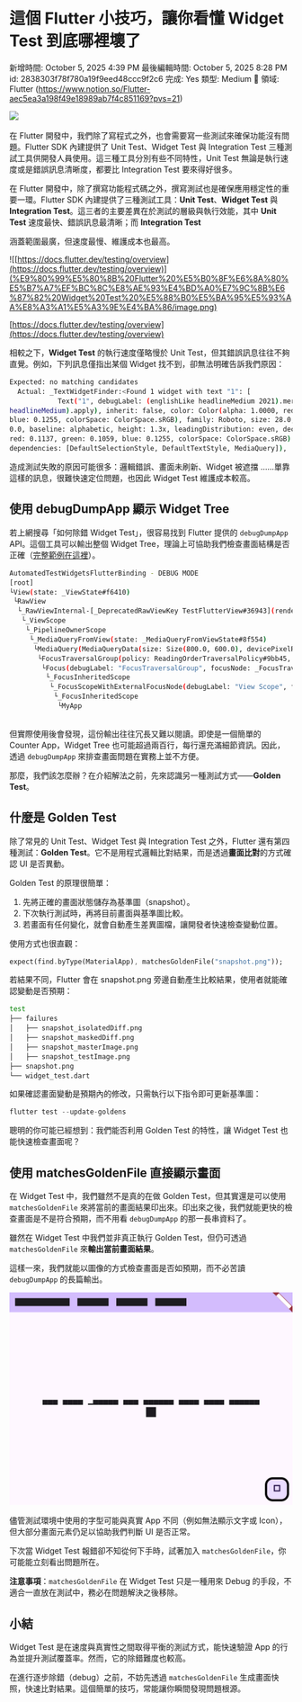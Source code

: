 # 這個 Flutter 小技巧，讓你看懂 Widget Test 到底哪裡壞了

新增時間: October 5, 2025 4:39 PM
最後編輯時間: October 5, 2025 8:28 PM
id: 2838303f78f780a19f9eed48ccc9f2c6
完成: Yes
類型: Medium
🧩 領域: Flutter (https://www.notion.so/Flutter-aec5ea3a198f49e18989ab7f4c851169?pvs=21)

![](https://images.unsplash.com/photo-1501163109389-abf37ca1276a?ixlib=rb-4.1.0&q=85&fm=jpg&crop=entropy&cs=srgb)

在 Flutter 開發中，我們除了寫程式之外，也會需要寫一些測試來確保功能沒有問題。Flutter SDK 內建提供了 Unit Test、Widget Test 與 Integration Test 三種測試工具供開發人員使用。這三種工具分別有些不同特性，Unit Test 無論是執行速度或是錯誤訊息清晰度，都要比 Integration Test 要來得好很多。

在 Flutter 開發中，除了撰寫功能程式碼之外，撰寫測試也是確保應用穩定性的重要一環。Flutter SDK 內建提供了三種測試工具：**Unit Test**、**Widget Test** 與 **Integration Test**。這三者的主要差異在於測試的層級與執行效能，其中 **Unit Test** 速度最快、錯誤訊息最清晰；而 **Integration Test**

涵蓋範圍最廣，但速度最慢、維護成本也最高。

![[https://docs.flutter.dev/testing/overview](https://docs.flutter.dev/testing/overview)](%E9%80%99%E5%80%8B%20Flutter%20%E5%B0%8F%E6%8A%80%E5%B7%A7%EF%BC%8C%E8%AE%93%E4%BD%A0%E7%9C%8B%E6%87%82%20Widget%20Test%20%E5%88%B0%E5%BA%95%E5%93%AA%E8%A3%A1%E5%A3%9E%E4%BA%86/image.png)

[https://docs.flutter.dev/testing/overview](https://docs.flutter.dev/testing/overview)

相較之下，**Widget Test** 的執行速度僅略慢於 Unit Test，但其錯誤訊息往往不夠直覺。例如，下列訊息僅指出某個 Widget 找不到，卻無法明確告訴我們原因：

```bash
Expected: no matching candidates
  Actual: _TextWidgetFinder:<Found 1 widget with text "1": [
            Text("1", debugLabel: (englishLike headlineMedium 2021).merge((blackMountainView
headlineMedium).apply), inherit: false, color: Color(alpha: 1.0000, red: 0.1137, green: 0.1059,
blue: 0.1255, colorSpace: ColorSpace.sRGB), family: Roboto, size: 28.0, weight: 400, letterSpacing:
0.0, baseline: alphabetic, height: 1.3x, leadingDistribution: even, decoration: Color(alpha: 1.0000,
red: 0.1137, green: 0.1059, blue: 0.1255, colorSpace: ColorSpace.sRGB) TextDecoration.none,
dependencies: [DefaultSelectionStyle, DefaultTextStyle, MediaQuery]),
```

造成測試失敗的原因可能很多：邏輯錯誤、畫面未刷新、Widget 被遮擋 ……單靠這樣的訊息，很難快速定位問題，也因此 Widget Test 維護成本較高。

## 使用 debugDumpApp 顯示 Widget Tree

若上網搜尋「如何除錯 Widget Test」，很容易找到 Flutter 提供的 `debugDumpApp` API。這個工具可以輸出整個 Widget Tree，理論上可協助我們檢查畫面結構是否正確（[完整範例在這裡](https://dartpad.dev/?id=97d3dae3a802cc1d3076998ca6c43772)）。

```bash
AutomatedTestWidgetsFlutterBinding - DEBUG MODE
[root]
└View(state: _ViewState#f6410)
 └RawView
  └_RawViewInternal-[_DeprecatedRawViewKey TestFlutterView#36943](renderObject: _ReusableRenderView#62b88)
   └_ViewScope
    └_PipelineOwnerScope
     └_MediaQueryFromView(state: _MediaQueryFromViewState#8f554)
      └MediaQuery(MediaQueryData(size: Size(800.0, 600.0), devicePixelRatio: 3.0, textScaler: no scaling, platformBrightness: Brightness.light, padding: EdgeInsets.zero, viewPadding: EdgeInsets.zero, viewInsets: EdgeInsets.zero, systemGestureInsets: EdgeInsets.zero, alwaysUse24HourFormat: false, accessibleNavigation: false, highContrast: false, onOffSwitchLabels: false, disableAnimations: false, invertColors: false, boldText: false, navigationMode: traditional, gestureSettings: DeviceGestureSettings(touchSlop: null), displayFeatures: [], supportsShowingSystemContextMenu: false))
       └FocusTraversalGroup(policy: ReadingOrderTraversalPolicy#9bb45, state: _FocusTraversalGroupState#c8c8d)
        └Focus(debugLabel: "FocusTraversalGroup", focusNode: _FocusTraversalGroupNode#1ee5d(FocusTraversalGroup [IN FOCUS PATH]), state: _FocusState#deea3)
         └_FocusInheritedScope
          └_FocusScopeWithExternalFocusNode(debugLabel: "View Scope", focusNode: FocusScopeNode#98f92(View Scope [IN FOCUS PATH]), dependencies: [_FocusInheritedScope], state: _FocusScopeState#7ba60)
           └_FocusInheritedScope
            └MyApp
     
```

但實際使用後會發現，這份輸出往往冗長又難以閱讀。即使是一個簡單的 Counter App，Widget Tree 也可能超過兩百行，每行還充滿細節資訊。因此，透過 `debugDumpApp` 來排查畫面問題在實務上並不方便。

那麼，我們該怎麼辦？在介紹解法之前，先來認識另一種測試方式——**Golden Test**。

## 什麼是 Golden Test

除了常見的 Unit Test、Widget Test 與 Integration Test 之外，Flutter 還有第四種測試：**Golden Test**。它不是用程式邏輯比對結果，而是透過**畫面比對**的方式確認 UI 是否異動。

Golden Test 的原理很簡單：

1. 先將正確的畫面狀態儲存為基準圖（snapshot）。
2. 下次執行測試時，再將目前畫面與基準圖比較。
3. 若畫面有任何變化，就會自動產生差異圖檔，讓開發者快速檢查變動位置。

使用方式也很直觀：

```dart
expect(find.byType(MaterialApp), matchesGoldenFile("snapshot.png"));
```

若結果不同，Flutter 會在 snapshot.png 旁邊自動產生比較結果，使用者就能確認變動是否預期：

```bash
test
├── failures
│   ├── snapshot_isolatedDiff.png
│   ├── snapshot_maskedDiff.png
│   ├── snapshot_masterImage.png
│   ├── snapshot_testImage.png
├── snapshot.png
└── widget_test.dart
```

如果確認畫面變動是預期內的修改，只需執行以下指令即可更新基準圖：

```dart
flutter test --update-goldens
```

聰明的你可能已經想到：我們能否利用 Golden Test 的特性，讓 Widget Test 也能快速檢查畫面呢？

## 使用 matchesGoldenFile 直接顯示畫面

在 Widget Test 中，我們雖然不是真的在做 Golden Test，但其實還是可以使用 `matchesGoldenFile` 來將當前的畫面結果印出來。印出來之後，我們就能更快的檢查畫面是不是符合預期，而不用看 `debugDumpApp` 的那一長串資料了。

雖然在 Widget Test 中我們並非真正執行 Golden Test，但仍可透過 `matchesGoldenFile` 來**輸出當前畫面結果**。

這樣一來，我們就能以圖像的方式檢查畫面是否如預期，而不必苦讀 `debugDumpApp` 的長篇輸出。

![snapshot.png](%E9%80%99%E5%80%8B%20Flutter%20%E5%B0%8F%E6%8A%80%E5%B7%A7%EF%BC%8C%E8%AE%93%E4%BD%A0%E7%9C%8B%E6%87%82%20Widget%20Test%20%E5%88%B0%E5%BA%95%E5%93%AA%E8%A3%A1%E5%A3%9E%E4%BA%86/snapshot.png)

儘管測試環境中使用的字型可能與真實 App 不同（例如無法顯示文字或 Icon），但大部分畫面元素仍足以協助我們判斷 UI 是否正常。

下次當 Widget Test 報錯卻不知從何下手時，試著加入 `matchesGoldenFile`，你可能能立刻看出問題所在。

**注意事項**：`matchesGoldenFile` 在 Widget Test 只是一種用來 Debug 的手段，不適合一直放在測試中，務必在問題解決之後移除。

## 小結

Widget Test 是在速度與真實性之間取得平衡的測試方式，能快速驗證 App 的行為並提升測試覆蓋率。然而，它的除錯難度也較高。

在進行逐步除錯（debug）之前，不妨先透過 `matchesGoldenFile` 生成畫面快照，快速比對結果。這個簡單的技巧，常能讓你瞬間發現問題根源。